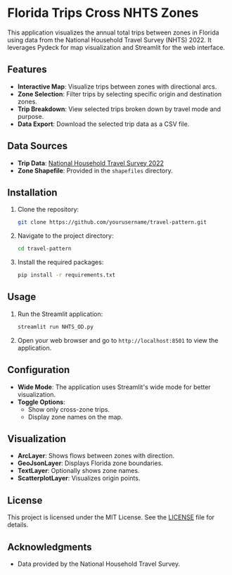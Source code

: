 # Florida Trips Cross NHTS Zones

This application visualizes the annual total trips between zones in Florida using data from the National Household Travel Survey (NHTS) 2022. It leverages Pydeck for map visualization and Streamlit for the web interface.

## Features

- **Interactive Map**: Visualize trips between zones with directional arcs.
- **Zone Selection**: Filter trips by selecting specific origin and destination zones.
- **Trip Breakdown**: View selected trips broken down by travel mode and purpose.
- **Data Export**: Download the selected trip data as a CSV file.

## Data Sources

- **Trip Data**: [National Household Travel Survey 2022](https://nhts.ornl.gov/)
- **Zone Shapefile**: Provided in the `shapefiles` directory.

## Installation

1. Clone the repository:
   ```bash
   git clone https://github.com/yourusername/travel-pattern.git
   ```
2. Navigate to the project directory:
   ```bash
   cd travel-pattern
   ```
3. Install the required packages:
   ```bash
   pip install -r requirements.txt
   ```

## Usage

1. Run the Streamlit application:
   ```bash
   streamlit run NHTS_OD.py
   ```
2. Open your web browser and go to `http://localhost:8501` to view the application.

## Configuration

- **Wide Mode**: The application uses Streamlit's wide mode for better visualization.
- **Toggle Options**: 
  - Show only cross-zone trips.
  - Display zone names on the map.

## Visualization

- **ArcLayer**: Shows flows between zones with direction.
- **GeoJsonLayer**: Displays Florida zone boundaries.
- **TextLayer**: Optionally shows zone names.
- **ScatterplotLayer**: Visualizes origin points.

## License

This project is licensed under the MIT License. See the [LICENSE](LICENSE) file for details.

## Acknowledgments

- Data provided by the National Household Travel Survey.
